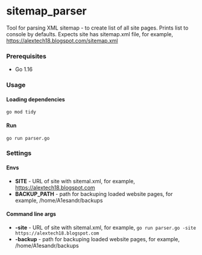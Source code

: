 # sitemap_parser
Tool for parsing XML sitemap - to create list of all site pages. Prints list to console by defaults.
Expects site has sitemap.xml file, for example, https://alextech18.blogspot.com/sitemap.xml

### Prerequisites
* Go 1.16

### Usage

#### Loading dependencies
```
go mod tidy
```
#### Run
```
go run parser.go
```

### Settings

#### Envs
* **SITE** - URL of site with sitemal.xml, for example, https://alextech18.blogspot.com
* **BACKUP_PATH** - path for backuping loaded website pages, for example, /home/A1esandr/backups

#### Command line args
* **-site** - URL of site with sitemal.xml, for example, ```go run parser.go -site https://alextech18.blogspot.com```
* **-backup** - path for backuping loaded website pages, for example, /home/A1esandr/backups